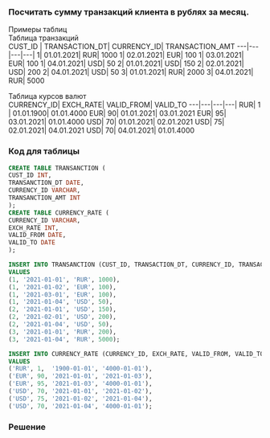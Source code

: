 ### Посчитать сумму транзакций клиента в рублях за месяц.  
Примеры таблиц  
Таблица транзакций  
CUST_ID | TRANSACTION_DT| CURRENCY_ID| TRANSACTION_AMT
---|---|---|---|
1| 01.01.2021| RUR| 1000
1| 02.01.2021| EUR| 100
1| 03.01.2021| EUR| 100
1| 04.01.2021| USD| 50
2| 01.01.2021| USD| 150
2| 02.01.2021| USD| 200
2| 04.01.2021| USD| 50
3| 01.01.2021| RUR| 2000
3| 04.01.2021| RUR| 5000

Таблица курсов валют  
CURRENCY_ID| EXCH_RATE| VALID_FROM| VALID_TO
---|---|---|---|
RUR| 1 | 01.01.1900| 01.01.4000
EUR| 90| 01.01.2021| 03.01.2021
EUR| 95| 03.01.2021| 01.01.4000
USD| 70| 01.01.2021| 02.01.2021
USD| 75| 02.01.2021| 04.01.2021
USD| 70| 04.01.2021| 01.01.4000

### Код для таблицы  

```sql
CREATE TABLE TRANSANCTION (
CUST_ID INT,
TRANSANCTION_DT DATE,
CURRENCY_ID VARCHAR,
TRANSANCTION_AMT INT
);
CREATE TABLE CURRENCY_RATE (
CURRENCY_ID VARCHAR,
EXCH_RATE INT,
VALID_FROM DATE,
VALID_TO DATE
);

INSERT INTO TRANSANCTION (CUST_ID, TRANSACTION_DT, CURRENCY_ID, TRANSACTION_AMT)
VALUES
(1, '2021-01-01', 'RUR', 1000),
(1, '2021-01-02', 'EUR', 100),
(1, '2021-03-01', 'EUR', 100),
(1, '2021-01-04', 'USD', 50),
(2, '2021-01-01', 'USD', 150),
(2, '2021-02-01', 'USD', 200),
(2, '2021-01-04', 'USD', 50),
(3, '2021-01-01', 'RUR', 200),
(3, '2021-01-04', 'RUR', 5000);

INSERT INTO CURRENCY_RATE (CURRENCY_ID, EXCH_RATE, VALID_FROM, VALID_TO)
VALUES 
('RUR', 1,  '1900-01-01', '4000-01-01'),
('EUR', 90, '2021-01-01', '2021-01-03'),
('EUR', 95, '2021-01-03', '4000-01-01'),
('USD', 70, '2021-01-01', '2021-01-02'),
('USD', 75, '2021-01-02', '2021-01-04'),
('USD', 70, '2021-01-04', '4000-01-01');
```

### Решение

```sql


```
